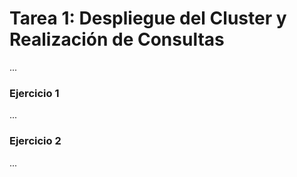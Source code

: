 # Tarea 1: Despliegue del Cluster y Realización de Consultas

...

### Ejercicio 1

...

### Ejercicio 2

...
